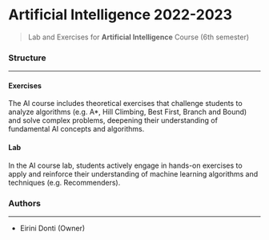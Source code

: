 # Artificial Intelligence 2022-2023
> Lab and Exercises for **Artificial Intelligence** Course (6th semester)

### Structure
---
#### Exercises

The AI course includes theoretical exercises that challenge students to analyze algorithms (e.g. A*, Hill Climbing, Best First, Branch and Bound) and solve complex problems, deepening their understanding of fundamental AI concepts and algorithms.
    
#### Lab

In the AI course lab, students actively engage in hands-on exercises to apply and reinforce their understanding of machine learning algorithms and techniques (e.g. Recommenders).

### Authors
---

- Eirini Donti (Owner)

<!-- ### License
--- -->

